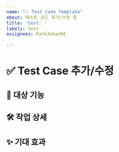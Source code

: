```yaml
---
name: "✅ Test Code Template"
about: 테스트 코드 추가/수정 등
title: 'test: '
labels: test
assignees: ParkJuhan94

---
```


# ✅ Test Case 추가/수정

## 🎯 대상 기능
<!-- 어떤 기능의 테스트를 추가하거나 수정하는지 작성해주세요 -->


## 🛠️ 작업 상세
<!-- 추가하거나 수정할 테스트 항목을 구체적으로 작성해주세요 -->


## ✨ 기대 효과
<!-- 이 테스트가 보장하는 것, 얻고자 하는 결과를 적어주세요 -->
